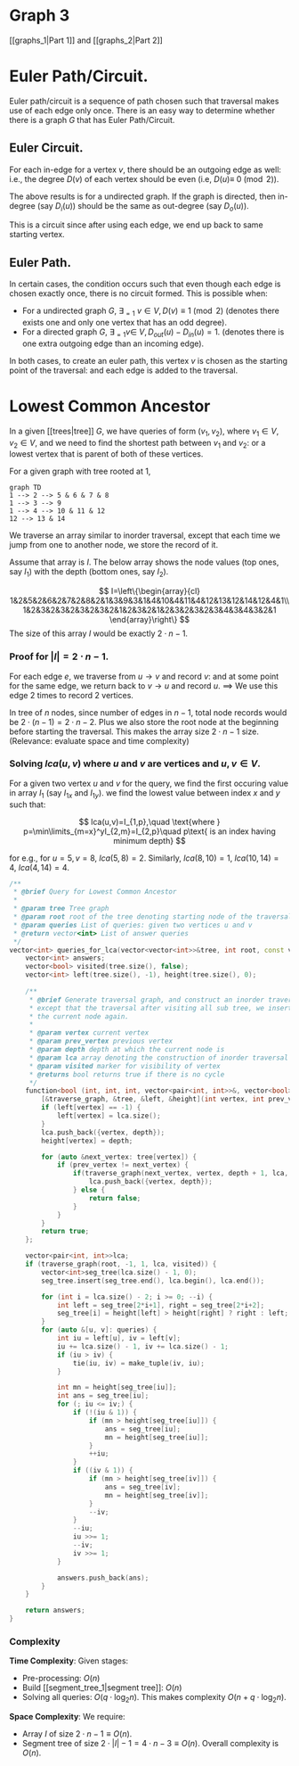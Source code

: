 # Graph 3
[[graphs_1|Part 1]] and [[graphs_2|Part 2]]

# Euler Path/Circuit.
Euler path/circuit is a sequence of path chosen such that traversal makes use of each edge only once. There is an easy way to determine whether there is a graph $G$ that has Euler Path/Circuit.

## Euler Circuit.
For each in-edge for a vertex $v$, there should be an outgoing edge as well: i.e., the degree $D(v)$ of each vertex should be even (i.e, $D(u)\equiv\ 0\pmod{2}$).

The above results is for a undirected graph. If the graph is directed, then in-degree (say $D_i(u)$) should be the same as out-degree (say $D_o(u)$).

This is a circuit since after using each edge, we end up back to same starting vertex.

## Euler Path.
In certain cases, the condition occurs such that even though each edge is chosen exactly once, there is no circuit formed. This is possible when:
- For a undirected graph $G$, $\exists_{=1}\ v\in V, D(v)\equiv 1\pmod{2}$ (denotes there exists one and only one vertex that has an odd degree).
- For a directed graph $G$, $\exists_{=1}v\in\ V, D_{out}(u)-D_{in}(u)=1$. (denotes there is one extra outgoing edge than an incoming edge). 

In both cases, to create an euler path, this vertex $v$ is chosen as the starting point of the traversal: and each edge is added to the traversal.

# Lowest Common Ancestor
In a given [[trees|tree]] $G$, we have queries of form $(v_1, v_2)$, where $v_1\in V, v_2 \in V$, and we need to find the shortest path between $v_1$ and $v_2$: or a lowest vertex that is parent of both of these vertices.

For a given graph with tree rooted at $1$, 

```mermaid
graph TD
1 --> 2 --> 5 & 6 & 7 & 8
1 --> 3 --> 9
1 --> 4 --> 10 & 11 & 12
12 --> 13 & 14
```
We traverse an array similar to inorder traversal, except that each time we jump from one to another node, we store the record of it.

Assume that array is $I$. The below array shows the node values (top ones, say $I_1$) with the depth (bottom ones, say $I_2$).

$$
I=\left\{\begin{array}{cl}
1&2&5&2&6&2&7&2&8&2&1&3&9&3&1&4&10&4&11&4&12&13&12&14&12&4&1\\
1&2&3&2&3&2&3&2&3&2&1&2&3&2&1&2&3&2&3&2&3&4&3&4&3&2&1
\end{array}\right\}
$$
The size of this array $I$ would be exactly $2\cdot n-1$.

### Proof for $|I|=2\cdot n-1$.
For each edge $e$, we traverse from $u\rightarrow v$ and record $v$: and at some point for the same edge, we return back to $v\rightarrow u$ and record $u$. $\implies$ We use this edge $2$ times to record $2$ vertices. 

In tree of $n$ nodes, since number of edges in $n-1$, total node records would be 
$2\cdot (n-1)=2\cdot n-2$. Plus we also store the root node at the beginning before starting the traversal. This makes the array size $2\cdot n-1$ size. (Relevance: evaluate space and time complexity)

### Solving $lca(u,v)$ where $u$ and $v$ are vertices and $u,v\in V$. 
For a given two vertex $u$ and $v$ for the query, we find the first occuring value in array $I_1$ (say $I_{1x}$ and $I_{1y}$).  we find the lowest value between index $x$ and $y$ such that:

$$
lca(u,v)=I_{1,p},\quad \text{where } p=\min\limits_{m=x}^yI_{2,m}=I_{2,p}\quad p\text{ is an index having minimum depth}
$$

for e.g., for $u=5,v=8,\ lca(5,8)=2$. Similarly, $lca(8,10)=1,\ lca(10,14)=4,\ lca(4, 14)=4$.

```cpp
/**
 * @brief Query for Lowest Common Ancestor
 * 
 * @param tree Tree graph
 * @param root root of the tree denoting starting node of the traversal
 * @param queries List of queries: given two vertices u and v
 * @return vector<int> List of answer queries
 */
vector<int> queries_for_lca(vector<vector<int>>&tree, int root, const vector<pair<int, int>>&queries) {
    vector<int> answers;
    vector<bool> visited(tree.size(), false);
    vector<int> left(tree.size(), -1), height(tree.size(), 0);
    
    /**
     * @brief Generate traversal graph, and construct an inorder traversal of n-ary tree
     * except that the traversal after visiting all sub tree, we insert
     * the current node again.
     * 
     * @param vertex current vertex
     * @param prev_vertex previous vertex
     * @param depth depth at which the current node is
     * @param lca array denoting the construction of inorder traversal
     * @param visited marker for visibility of vertex
     * @returns bool returns true if there is no cycle
     */
    function<bool (int, int, int, vector<pair<int, int>>&, vector<bool>&)> traverse_graph = 
        [&traverse_graph, &tree, &left, &height](int vertex, int prev_vertex, int depth, vector<pair<int, int>>&lca, vector<bool>&visited) {
        if (left[vertex] == -1) {
            left[vertex] = lca.size();
        }
        lca.push_back({vertex, depth});
        height[vertex] = depth;

        for (auto &next_vertex: tree[vertex]) {
            if (prev_vertex != next_vertex) {
                if(traverse_graph(next_vertex, vertex, depth + 1, lca, visited)) {
                    lca.push_back({vertex, depth});
                } else {
                    return false;
                }
            }
        }
        return true;
    };

    vector<pair<int, int>>lca;
    if (traverse_graph(root, -1, 1, lca, visited)) {
        vector<int>seg_tree(lca.size() - 1, 0);
        seg_tree.insert(seg_tree.end(), lca.begin(), lca.end());

        for (int i = lca.size() - 2; i >= 0; --i) {
            int left = seg_tree[2*i+1], right = seg_tree[2*i+2];
            seg_tree[i] = height[left] > height[right] ? right : left;
        }
        for (auto &[u, v]: queries) {
            int iu = left[u], iv = left[v];
            iu += lca.size() - 1, iv += lca.size() - 1;
            if (iu > iv) {
                tie(iu, iv) = make_tuple(iv, iu);
            }

            int mn = height[seg_tree[iu]];
            int ans = seg_tree[iu];
            for (; iu <= iv;) {
                if (!(iu & 1)) {
                    if (mn > height[seg_tree[iu]]) {
                        ans = seg_tree[iu];
                        mn = height[seg_tree[iu]];
                    }
                    ++iu;
                }
                if ((iv & 1)) {
                    if (mn > height[seg_tree[iv]]) {
                        ans = seg_tree[iv];
                        mn = height[seg_tree[iv]];
                    }
                    --iv;
                }
                --iu;
                iu >>= 1;
                --iv;
                iv >>= 1;
            }

            answers.push_back(ans);
        }
    }

    return answers;
}
```

### Complexity
**Time Complexity**: Given stages:
- Pre-processing: $O(n)$
- Build [[segment_tree_1|segment tree]]: $O(n)$
- Solving all queries: $O(q\cdot \log_2{n})$.
This makes complexity $O(n+q\cdot \log_2{n})$.

**Space Complexity**: We require:
- Array $I$ of size $2\cdot n-1\equiv O(n)$.
- Segment tree of size $2\cdot |I|-1=4\cdot n-3\equiv O(n)$.
Overall complexity is $O(n)$.